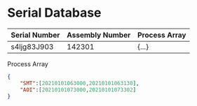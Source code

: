 # Serial Database

Serial Number | Assembly Number | Process Array
------------- | --------------- | -------------
s4ljg83J903 | 142301 | {...}

Process Array
```json
{
    "SMT":[20210101063000,20210101063130],
    "AOI":[20210101073000,20210101073302]
}
```
